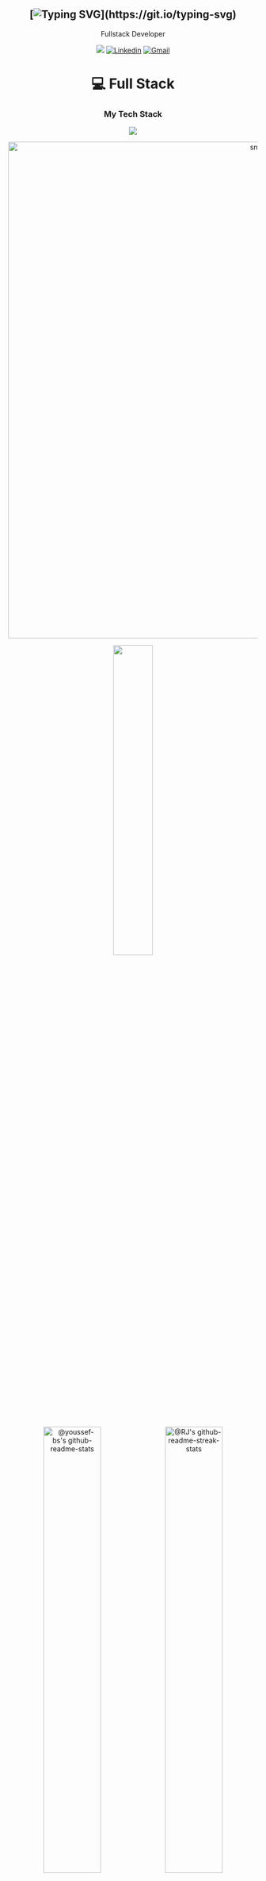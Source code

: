 <div align="center">

[![Typing SVG](https://readme-typing-svg.herokuapp.com?font=Source+Code+Pro&pause=1000&center=true&vCenter=true&width=435&height=24&lines=Hello+World!;This+is+Youssef;Welcome+to+my+Profile!)](https://git.io/typing-svg)
---
Fullstack Developer
  
[![](https://komarev.com/ghpvc/?username=Youssef-BS)](https://github.com/Youssef-BS)
[![Linkedin](https://img.shields.io/badge/Linked-in-369?style=flat-square&logo=linkedin&logoColor=white&color=blue)](https://www.linkedin.com/in/youssef-ben-said-13051122b/)
[![Gmail](https://img.shields.io/badge/%20-Send%20Mail-black?color=007EC6&labelColor=555555&logo=gmail&logoColor=f5f7fe)](mailto:youssefbensaid827@gmail.com?subject=From%20GitHub&&body=Hi,%20there.%20Found%20you%20on%20GitHub!%20Let's%20talk%20about...)

</div>

<div align="center">
  
 # 💻 Full Stack
<div align="center">
    <h3>My Tech Stack</h3>
  <a href="https://skillicons.dev">
    <img src="https://skillicons.dev/icons?i=nextjs,react,redux,angular,nodejs,express,spring,mongodb,postgresql,bootstrap,tailwind,git,docker,jenkins" />
  </a>
</div>
  <p align="center">
 <img width="1000" src="snake.svg" alt="snake"/>
</p>
<p align="center">
<img src="https://github-readme-stats.vercel.app/api/top-langs/?username=youssef-bs&theme=gotham&layout=compact"width="40%"/> 
</p>

<p align="center">
<a href="https://github.com/youssef-bs?tab=repositories"><img src="https://github-readme-stats-one-bice.vercel.app/api?username=youssef-bs&theme=gotham&show_icons=true&count_private=true&hide_border=false&role=OWNER,ORGANIZATION_MEMBER,COLLABORATOR"  width="48%" alt="@youssef-bs's github-readme-stats"/></a>
<a href="https://github.com/youssef-bs?tab=stars"><img src="https://github-readme-streak-stats.herokuapp.com?user=youssef-bs&theme=gotham&hide_border=false&date_format=M%20j%5B%2C%20Y%5D"  width="48%" alt="@RJ's github-readme-streak-stats"/></a>
</p>
<!-- https://github.com/anuraghazra/github-readme-stats -->
<details> 
  <summary> ✖️ Click to See More ✖️</summary>
  <br/>  
  
  ### &#x1f4c8; GitHub Stats
  
<p align="center" >
  
[![Top Langs](https://github-readme-stats.vercel.app/api/top-langs/?username=Youssef-BS&langs_count=6&count_private=true&layout=compact&theme=react&hide_border=true&bg_color=1F222E&title_color=F85D7F&icon_color=F8D866&hide=Jupyter%20Notebook,html,css,tsql,hack)](https://github.com/Youssef-BS) <img height="165" src="http://github-readme-streak-stats.herokuapp.com?user=Youssef-BS&theme=tokyonight&hide_border=true&background=1F222E" />
  
</p>
  
<b>Note:</b> Top languages is only a metric of the languages my public code consists of and doesn't reflect experience or skill level.
  
</details>
 
  
</div>

---
